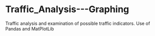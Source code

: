 # Traffic_Analysis---Graphing
Traffic analysis and examination of possible traffic indicators. Use of Pandas and MatPlotLib





